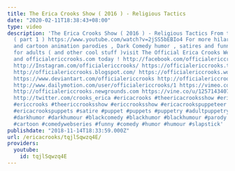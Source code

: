 ```yaml
---
title: The Erica Crooks Show ( 2016 ) - Religious Tactics
date: "2020-02-11T18:38:43+08:00"
type: video
description: 'The Erica Crooks Show ( 2016 ) - Religious Tactics From the 2016 season
  ( part 1 ) https://www.youtube.com/watch?v=2jSS5bEBIo4 For more hilarious puppet
  and cartoon animation parodies , Dark Comedy humor , satires and funny stupid videos
  for adults ( and other cool stuff )visit The Official Erica Crooks Websites : ericacrooks.com
  and officialericcrooks.com today ! http://facebook.com/officialericcrooks http://youtube.com/user/officialericcrooks
  http://Instagram.com/officialericcrooks/ https://officialericcrooks.tumblr.com/
  http://officialericcrooks.blogspot.com/ https://officialericcrooks.wordpress.com
  https://www.deviantart.com/officialericcrooks http://officialericcrooks.newgrounds.com/follow
  http://www.dailymotion.com/user/officialericcrooks/1 https://vimeo.com/officialericcrooks
  http://officialericcrooks.newgrounds.com https://vine.co/u/1257143407999610880 https://www.pinterest.com/officialec1/
  http://twitter.com/crooks_erica #ericacrooks #theericacrooksshow #ericacrooksshow
  #ericcrooks #theericcrooksshow #ericcrooksshow #ericacrookspuppeteer #ericacrookspuppet
  #ericacrookspuppets #satire #puppet #puppets #puppetry #adultpuppetry #darkcomedy
  #darkhumor #darkhumour #blackcomedy #blackhumor #blackhumour #parody #parodies #cartoons
  #cartoon #comedywebseries #funny #comedy #humor #humour #slapstick'
publishdate: "2018-11-14T18:33:59.000Z"
url: /ericacrooks/tqjlSqwzq4E/
providers:
  youtube:
    id: tqjlSqwzq4E
---
```

